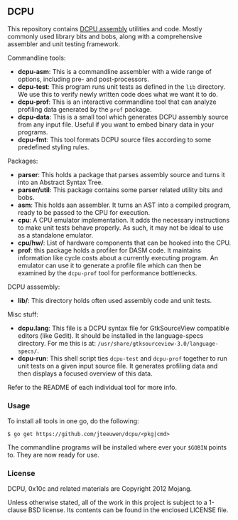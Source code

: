 ## DCPU

This repository contains [DCPU assembly](http://dcpu.com) utilities and code.
Mostly commonly used library bits and bobs, along with a comprehensive
assembler and unit testing framework.


Commandline tools:

* **dcpu-asm**: This is a commandline assembler with a wide range of options,
  including pre- and post-processors.
* **dcpu-test**: This program runs unit tests as defined in the `lib` 
  directory. We use this to verify newly written code does what we
  want it to do.
* **dcpu-prof**: This is an interactive commandline tool that can analyze
  profiling data generated by the `prof` package.
* **dcpu-data**: This is a small tool which generates DCPU assembly source
  from any input file. Useful if you want to embed binary data in your
  programs.
* **dcpu-fmt**: This tool formats DCPU source files according to some
  predefined styling rules.

Packages:

* **parser**: This holds a package that parses assembly source and turns it
  into an Abstract Syntax Tree.
* **parser/util**: This package contains some parser related utility
  bits and bobs.
* **asm**: This holds aan assembler. It turns an AST into a compiled
  program, ready to be passed to the CPU for execution.
* **cpu**: A CPU emulator implementation. It adds the necessary instructions
  to make unit tests behave properly. As such, it may not be ideal to use
  as a standalone emulator.
* **cpu/hw/**: List of hardware components that can be hooked into the CPU.
* **prof**: this package holds a profiler for DASM code. It maintains
  information like cycle costs about a currently executing program.
  An emulator can use it to generate a profile file which can then be examined
  by the `dcpu-prof` tool for performance bottlenecks.

DCPU asssembly:

* **lib/**: This directory holds often used assembly code and unit tests.

Misc stuff:

* **dcpu.lang**: This file is a DCPU syntax file for GtkSourceView
  compatible editors (like Gedit). It should be installed in the
  language-specs directory.
  For me this is at: `/usr/share/gtksourceview-3.0/language-specs/`. 
* **dcpu-run**: This shell script ties `dcpu-test` and `dcpu-prof` together
  to run unit tests on a given input source file. It generates profiling
  data and then displays a focused overview of this data.


Refer to the README of each individual tool for more info.


### Usage

To install all tools in one go, do the following:

    $ go get https://github.com/jteeuwen/dcpu/<pkg|cmd>

The commandline programs will be installed where ever your `$GOBIN` points to.
They are now ready for use.


### License

DCPU, 0x10c and related materials are Copyright 2012 Mojang.

Unless otherwise stated, all of the work in this project is subject to a
1-clause BSD license. Its contents can be found in the enclosed LICENSE file.

